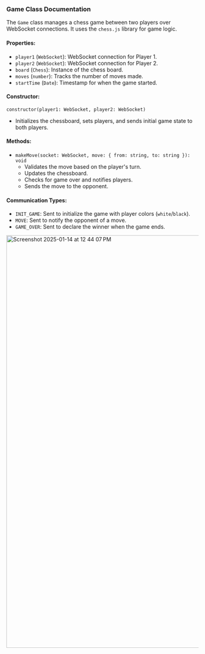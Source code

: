 ### Game Class Documentation

The `Game` class manages a chess game between two players over WebSocket connections. It uses the `chess.js` library for game logic.

#### Properties:
- `player1` (`WebSocket`): WebSocket connection for Player 1.
- `player2` (`WebSocket`): WebSocket connection for Player 2.
- `board` (`Chess`): Instance of the chess board.
- `moves` (`number`): Tracks the number of moves made.
- `startTime` (`Date`): Timestamp for when the game started.

#### Constructor:
`constructor(player1: WebSocket, player2: WebSocket)`
- Initializes the chessboard, sets players, and sends initial game state to both players.

#### Methods:
- `makeMove(socket: WebSocket, move: { from: string, to: string }): void`
  - Validates the move based on the player's turn.
  - Updates the chessboard.
  - Checks for game over and notifies players.
  - Sends the move to the opponent. 

#### Communication Types:
- `INIT_GAME`: Sent to initialize the game with player colors (`white`/`black`).
- `MOVE`: Sent to notify the opponent of a move.
- `GAME_OVER`: Sent to declare the winner when the game ends.





<img width="1080" alt="Screenshot 2025-01-14 at 12 44 07 PM" src="https://github.com/user-attachments/assets/c1ec038e-510d-43f3-9a4b-88c193e81a85" />
